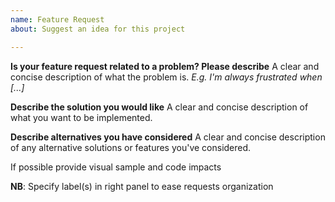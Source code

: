 ```yaml
---
name: Feature Request
about: Suggest an idea for this project

---
```


**Is your feature request related to a problem? Please describe**
A clear and concise description of what the problem is.
_E.g. I'm always frustrated when [...]_

**Describe the solution you would like**
A clear and concise description of what you want to be implemented.

**Describe alternatives you have considered**
A clear and concise description of any alternative solutions or features you've considered.

If possible provide visual sample and code impacts

**NB**: Specify label(s) in right panel to ease requests organization
